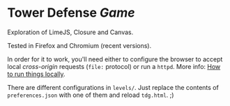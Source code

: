 Tower Defense *Game*
====================

Exploration of LimeJS, Closure and Canvas.

Tested in Firefox and Chromium (recent versions).

In order for it to work, you'll need either to configure the browser to accept
local *cross-origin* requests (`file:` protocol) or run a `httpd`. More info:
[How to run things
locally](https://github.com/mrdoob/three.js/wiki/How-to-run-things-locally).

There are different configurations in `levels/`. Just replace the contents of
`preferences.json` with one of them and reload `tdg.html`. ;)
